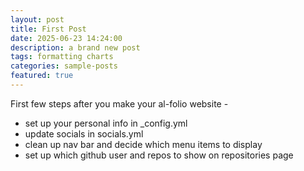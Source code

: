 ```yaml
---
layout: post
title: First Post
date: 2025-06-23 14:24:00
description: a brand new post
tags: formatting charts
categories: sample-posts
featured: true
---
```


First few steps after you make your al-folio website - 
- set up your personal info in _config.yml
- update socials in socials.yml
- clean up nav bar and decide which menu items to display
- set up which github user and repos to show on repositories page
